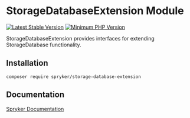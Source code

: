 # StorageDatabaseExtension Module
[![Latest Stable Version](https://poser.pugx.org/spryker/storage-database-extension/v/stable.svg)](https://packagist.org/packages/spryker/storage-database-extension)
[![Minimum PHP Version](https://img.shields.io/badge/php-%3E%3D%208.0-8892BF.svg)](https://php.net/)

StorageDatabaseExtension provides interfaces for extending StorageDatabase functionality.

## Installation

```
composer require spryker/storage-database-extension
```

## Documentation

[Spryker Documentation](https://docs.spryker.com)
